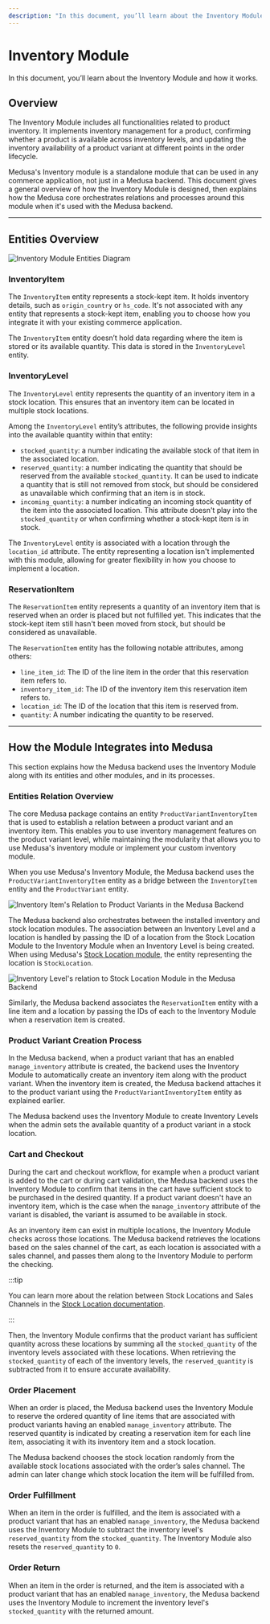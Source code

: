 ```yaml
---
description: "In this document, you’ll learn about the Inventory Module, how it works, and its relation to other processes in your commerce application."
---
```


# Inventory Module

In this document, you’ll learn about the Inventory Module and how it works.

## Overview

The Inventory Module includes all functionalities related to product inventory. It implements inventory management for a product, confirming whether a product is available across inventory levels, and updating the inventory availability of a product variant at different points in the order lifecycle.

Medusa's Inventory module is a standalone module that can be used in any commerce application, not just in a Medusa backend. This document gives a general overview of how the Inventory Module is designed, then explains how the Medusa core orchestrates relations and processes around this module when it's used with the Medusa backend.

---

## Entities Overview

![Inventory Module Entities Diagram](https://res.cloudinary.com/dza7lstvk/image/upload/v1680184977/Medusa%20Docs/Diagrams/inventory-diagram_1_eaupf2.jpg)

### InventoryItem

The `InventoryItem` entity represents a stock-kept item. It holds inventory details, such as `origin_country` or `hs_code`. It's not associated with any entity that represents a stock-kept item, enabling you to choose how you integrate it with your existing commerce application.

The `InventoryItem` entity doesn’t hold data regarding where the item is stored or its available quantity. This data is stored in the `InventoryLevel` entity.

### InventoryLevel

The `InventoryLevel` entity represents the quantity of an inventory item in a stock location. This ensures that an inventory item can be located in multiple stock locations.

Among the `InventoryLevel` entity’s attributes, the following provide insights into the available quantity within that entity:

- `stocked_quantity`: a number indicating the available stock of that item in the associated location.
- `reserved_quantity`: a number indicating the quantity that should be reserved from the available `stocked_quantity`. It can be used to indicate a quantity that is still not removed from stock, but should be considered as unavailable which confirming that an item is in stock.
- `incoming_quantity`: a number indicating an incoming stock quantity of the item into the associated location. This attribute doesn't play into the `stocked_quantity` or when confirming whether a stock-kept item is in stock.

The `InventoryLevel` entity is associated with a location through the `location_id` attribute. The entity representing a location isn't implemented with this module, allowing for greater flexibility in how you choose to implement a location.

### ReservationItem

The `ReservationItem` entity represents a quantity of an inventory item that is reserved when an order is placed but not fulfilled yet. This indicates that the stock-kept item still hasn't been moved from stock, but should be considered as unavailable.

The `ReservationItem` entity has the following notable attributes, among others:

- `line_item_id`: The ID of the line item in the order that this reservation item refers to.
- `inventory_item_id`: The ID of the inventory item this reservation item refers to.
- `location_id`: The ID of the location that this item is reserved from.
- `quantity`: A number indicating the quantity to be reserved.

---

## How the Module Integrates into Medusa

This section explains how the Medusa backend uses the Inventory Module along with its entities and other modules, and in its processes.

### Entities Relation Overview

The core Medusa package contains an entity `ProductVariantInventoryItem` that is used to establish a relation between a product variant and an inventory item. This enables you to use inventory management features on the product variant level, while maintaining the modularity that allows you to use Medusa's inventory module or implement your custom inventory module.

When you use Medusa's Inventory Module, the Medusa backend uses the `ProductVariantInventoryItem` entity as a bridge between the `InventoryItem` entity and the `ProductVariant` entity.

![Inventory Item's Relation to Product Variants in the Medusa Backend](https://res.cloudinary.com/dza7lstvk/image/upload/v1680185070/Medusa%20Docs/Diagrams/inventory-item-medusa-diagram_i21ht8.jpg)

The Medusa backend also orchestrates between the installed inventory and stock location modules. The association between an Inventory Level and a location is handled by passing the ID of a location from the Stock Location Module to the Inventory Module when an Inventory Level is being created. When using Medusa's [Stock Location module](./stock-location-module.md), the entity representing the location is `StockLocation`.

![Inventory Level's relation to Stock Location Module in the Medusa Backend](https://res.cloudinary.com/dza7lstvk/image/upload/v1680185151/Medusa%20Docs/Diagrams/inventory-medusa-diagram_ltojt9.jpg)

Similarly, the Medusa backend associates the `ReservationItem` entity with a line item and a location by passing the IDs of each to the Inventory Module when a reservation item is created.

### Product Variant Creation Process

In the Medusa backend, when a product variant that has an enabled `manage_inventory` attribute is created, the backend uses the Inventory Module to automatically create an inventory item along with the product variant. When the inventory item is created, the Medusa backend attaches it to the product variant using the `ProductVariantInventoryItem` entity as explained earlier.

The Medusa backend uses the Inventory Module to create Inventory Levels when the admin sets the available quantity of a product variant in a stock location.

### Cart and Checkout

During the cart and checkout workflow, for example when a product variant is added to the cart or during cart validation, the Medusa backend uses the Inventory Module to confirm that items in the cart have sufficient stock to be purchased in the desired quantity. If a product variant doesn't have an inventory item, which is the case when the `manage_inventory` attribute of the variant is disabled, the variant is assumed to be available in stock.

As an inventory item can exist in multiple locations, the Inventory Module checks across those locations. The Medusa backend retrieves the locations based on the sales channel of the cart, as each location is associated with a sales channel, and passes them along to the Inventory Module to perform the checking.

:::tip

You can learn more about the relation between Stock Locations and Sales Channels in the [Stock Location documentation](./stock-location-module.md).

:::

Then, the Inventory Module confirms that the product variant has sufficient quantity across these locations by summing all the `stocked_quantity` of the inventory levels associated with these locations. When retrieving the `stocked_quantity` of each of the inventory levels, the `reserved_quantity` is subtracted from it to ensure accurate availability.

### Order Placement

When an order is placed, the Medusa backend uses the Inventory Module to reserve the ordered quantity of line items that are associated with product variants having an enabled `manage_inventory` attribute. The reserved quantity is indicated by creating a reservation item for each line item, associating it with its inventory item and a stock location.

The Medusa backend chooses the stock location randomly from the available stock locations associated with the order’s sales channel. The admin can later change which stock location the item will be fulfilled from.

### Order Fulfillment

When an item in the order is fulfilled, and the item is associated with a product variant that has an enabled `manage_inventory`, the Medusa backend uses the Inventory Module to subtract the inventory level's `reserved_quantity` from the `stocked_quantity`. The Inventory Module also resets the `reserved_quantity` to `0`.

### Order Return

When an item in the order is returned, and the item is associated with a product variant that has an enabled `manage_inventory`, the Medusa backend uses the Inventory Module to increment the inventory level's `stocked_quantity` with the returned amount.
